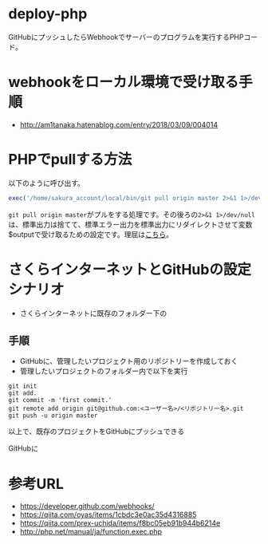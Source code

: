 # deploy-php
GitHubにプッシュしたらWebhookでサーバーのプログラムを実行するPHPコード。

# webhookをローカル環境で受け取る手順
- http://am1tanaka.hatenablog.com/entry/2018/03/09/004014

# PHPでpullする方法
以下のように呼び出す。

```php
exec('/home/sakura_account/local/bin/git pull origin master 2>&1 1>/dev/null', $output, $return_var);
```

`git pull origin master`がプルをする処理です。その後ろの`2>&1 1>/dev/null`は、標準出力は捨てて、標準エラー出力を標準出力にリダイレクトさせて変数$outputで受け取るための設定です。理屈は[こちら](http://am1tanaka.hatenablog.com/entry/2018/03/09/143501)。

# さくらインターネットとGitHubの設定シナリオ
- さくらインターネットに既存のフォルダー下の

## 手順
- GitHubに、管理したいプロジェクト用のリポジトリーを作成しておく
- 管理したいプロジェクトのフォルダー内で以下を実行

```
git init
git add.
git commit -m 'first commit.'
git remote add origin git@github.com:<ユーザー名>/<リポジトリー名>.git
git push -u origin master
```

以上で、既存のプロジェクトをGitHubにプッシュできる

GitHubに


# 参考URL
- https://developer.github.com/webhooks/
- https://qiita.com/oyas/items/1cbdc3e0ac35d4316885
- https://qiita.com/prex-uchida/items/f8bc05eb91b944b6214e
- http://php.net/manual/ja/function.exec.php
